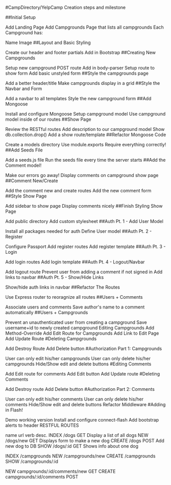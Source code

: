 #CampDirectory/YelpCamp Creation steps and milestone

##Initial Setup

Add Landing Page
Add Campgrounds Page that lists all campgrounds
Each Campground has:

Name
Image
##Layout and Basic Styling

Create our header and footer partials
Add in Bootstrap
##Creating New Campgrounds

Setup new campground POST route
Add in body-parser
Setup route to show form
Add basic unstyled form
##Style the campgrounds page

Add a better header/title
Make campgrounds display in a grid
##Style the Navbar and Form

Add a navbar to all templates
Style the new campground form
##Add Mongoose

Install and configure Mongoose
Setup campground model
Use campground model inside of our routes
##Show Page

Review the RESTful routes
Add description to our campground model
Show db.collection.drop()
Add a show route/template
##Refactor Mongoose Code

Create a models directory
Use module.exports
Require everything correctly!
##Add Seeds File

Add a seeds.js file
Run the seeds file every time the server starts
##Add the Comment model!

Make our errors go away!
Display comments on campground show page
##Comment New/Create

Add the comment new and create routes
Add the new comment form
##Style Show Page

Add sidebar to show page
Display comments nicely
##Finish Styling Show Page

Add public directory
Add custom stylesheet
##Auth Pt. 1 - Add User Model

Install all packages needed for auth
Define User model
##Auth Pt. 2 - Register

Configure Passport
Add register routes
Add register template
##Auth Pt. 3 - Login

Add login routes
Add login template
##Auth Pt. 4 - Logout/Navbar

Add logout route
Prevent user from adding a comment if not signed in
Add links to navbar
##Auth Pt. 5 - Show/Hide Links

Show/hide auth links in navbar
##Refactor The Routes

Use Express router to reoragnize all routes
##Users + Comments

Associate users and comments
Save author's name to a comment automatically
##Users + Campgrounds

Prevent an unauthenticated user from creating a campground
Save username+id to newly created campground
Editing Campgrounds
Add Method-Override
Add Edit Route for Campgrounds
Add Link to Edit Page
Add Update Route
#Deleting Campgrounds

Add Destroy Route
Add Delete button
#Authorization Part 1: Campgrounds

User can only edit his/her campgrounds
User can only delete his/her campgrounds
Hide/Show edit and delete buttons
#Editing Comments

Add Edit route for comments
Add Edit button
Add Update route
#Deleting Comments

Add Destroy route
Add Delete button
#Authorization Part 2: Comments

User can only edit his/her comments
User can only delete his/her comments
Hide/Show edit and delete buttons
Refactor Middleware
#Adding in Flash!

Demo working version
Install and configure connect-flash
Add bootstrap alerts to header
RESTFUL ROUTES

name url verb desc.
INDEX /dogs GET Display a list of all dogs NEW /dogs/new GET Displays form to make a new dog CREATE /dogs POST Add new dog to DB SHOW /dogs/:id GET Shows info about one dog

INDEX /campgrounds NEW /campgrounds/new CREATE /campgrounds SHOW /campgrounds/:id

NEW campgrounds/:id/comments/new GET CREATE campgrounds/:id/comments POST
